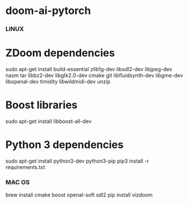 # doom-ai-pytorch

### LINUX

# ZDoom dependencies
sudo apt-get install build-essential zlib1g-dev libsdl2-dev libjpeg-dev \
nasm tar libbz2-dev libgtk2.0-dev cmake git libfluidsynth-dev libgme-dev \
libopenal-dev timidity libwildmidi-dev unzip

# Boost libraries
sudo apt-get install libboost-all-dev

# Python 3 dependencies
sudo apt-get install python3-dev python3-pip
pip3 install -r requirements.txt


### MAC OS 
brew install cmake boost openal-soft sdl2
pip install vizdoom